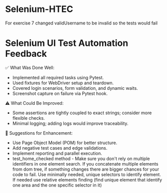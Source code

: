 # Selenium-HTEC
For exercise 7 changed validUsername to be invalid so the tests would fail

Selenium UI Test Automation Feedback
====================================================

✅ What Was Done Well:
- Implemented all required tasks using Pytest.
- Used fixtures for WebDriver setup and teardown.
- Covered login scenarios, form validation, and dynamic waits.
- Screenshot capture on failure via Pytest hook.

⚠️ What Could Be Improved:
- Some assertions are tightly coupled to exact strings; consider more flexible checks.
- Minimal logging; adding logs would improve traceability.

 Suggestions for Enhancement:
- Use Page Object Model (POM) for better structure.
- Add negative test cases and edge validations.
- Implement reporting and parallel execution.
- test_home_checked method - Make sure you don't rely on multiple identifiers in one element search. 
If you concatenate multiple elements from dom tree, if something changes there are bigger chances for your code to fail. Use minimally needed, unique selectors to identify element. If needed use relative elements finding (find unique element that identify one area and the one specific selector in it)
